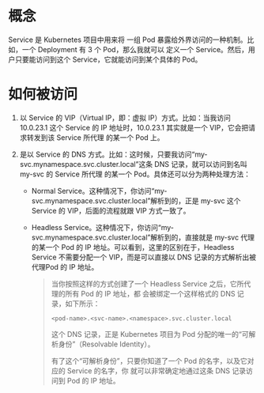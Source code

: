 # 概念

Service 是 Kubernetes 项目中用来将 一组 Pod 暴露给外界访问的一种机制。比如，一个 Deployment 有 3 个 Pod，那么我就可以 定义一个 Service。然后，用户只要能访问到这个 Service，它就能访问到某个具体的 Pod。

# 如何被访问

1. 以 Service 的 VIP（Virtual IP，即：虚拟 IP）方式。比如：当我访问 10.0.23.1 这个 Service 的 IP 地址时，10.0.23.1 其实就是一个 VIP，它会把请求转发到该 Service 所代理 的某一个 Pod 上。

2. 是以 Service 的 DNS 方式。比如：这时候，只要我访问“my-svc.mynamespace.svc.cluster.local”这条 DNS 记录，就可以访问到名叫 my-svc 的 Service 所代理 的某一个 Pod。具体还可以分为两种处理方法：

   - Normal Service。这种情况下，你访问“my-svc.mynamespace.svc.cluster.local”解析到的，正是 my-svc 这个 Service 的 VIP，后面的流程就跟 VIP 方式一致了。

   - Headless Service。这种情况下，你访问“my-svc.mynamespace.svc.cluster.local”解析到的，直接就是 my-svc 代理的某一个 Pod 的 IP 地址。可以看到，这里的区别在于，Headless Service 不需要分配一个 VIP，而是可以直接以 DNS 记录的方式解析出被代理Pod 的 IP 地址。

     > 当你按照这样的方式创建了一个 Headless Service 之后，它所代理的所有 Pod 的 IP 地址，都 会被绑定一个这样格式的 DNS 记录，如下所示：
     >
     > `<pod-name>.<svc-name>.<namespace>.svc.cluster.local`
     >
     > 这个 DNS 记录，正是 Kubernetes 项目为 Pod 分配的唯一的“可解析身份”（Resolvable Identity）。
     >
     > 有了这个“可解析身份”，只要你知道了一个 Pod 的名字，以及它对应的 Service 的名字，你 就可以非常确定地通过这条 DNS 记录访问到 Pod 的 IP 地址。

